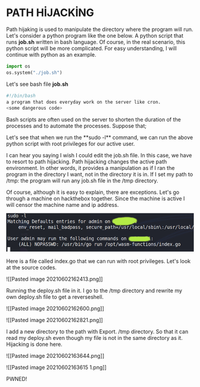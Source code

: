 # PATH HİJACKİNG

Path hijaking is used to manipulate the directory where the program will run. Let's consider a python program like the one below. A python script that runs **job.sh** written in bash language. Of course, in the real scenario, this python script will be more complicated. For easy understanding, I will continue with python as an example.

```python
import os
os.system("./job.sh")
```

Let's see bash file **job.sh**

```bash
#!/bin/bash
a program that does everyday work on the server like cron.
<some dangerous code>
```

Bash scripts are often used on the server to shorten the duration of the processes and to automate the processes. Suppose that;

Let's see that when we run the \*\*sudo -l\*\* command, we can run the above python script with root privileges for our active user.

I can hear you saying I wish I could edit the job.sh file. In this case, we have to resort to path hijacking. Path hijacking changes the active path environment. In other words, it provides a manipulation as if I ran the program in the directory I want, not in the directory it is in. If I set my path to /tmp: the program will run any job.sh file in the /tmp directory.

Of course, although it is easy to explain, there are exceptions. Let's go through a machine on hackthebox together. Since the machine is active I will censor the machine name and ip address.


![](https://github.com/capitansec/Path-Hijacking/blob/main/Pasted%20image%2020210602162328.jpg)


Here is a file called index.go that we can run with root privileges. Let's look at the source codes.


![[Pasted image 20210602162413.png]]

Running the deploy.sh file in it. I go to the /tmp directory and rewrite my own deploy.sh file to get a reverseshell.

![[Pasted image 20210602162600.png]]

![[Pasted image 20210602162821.png]]

I add a new directory to the path with Export. /tmp directory. So that it can read my deploy.sh even though my file is not in the same directory as it. Hijacking is done here.

![[Pasted image 20210602163644.png]]

![[Pasted image 20210602163615 1.png]]

PWNED!



